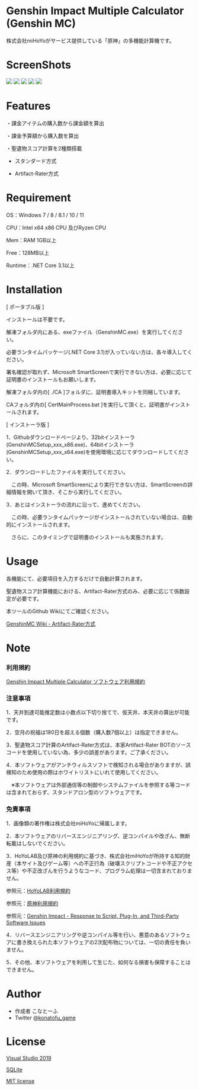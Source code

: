 # Genshin Impact Multiple Calculator (Genshin MC)
 
株式会社miHoYoがサービス提供している「原神」の多機能計算機です。

# ScreenShots
![](https://github.com/konatofu/GenshinMC/blob/e5eab885d0f8fcc2be951315f31c898ca5e6bb42/images/1.png)
![](https://github.com/konatofu/GenshinMC/blob/e5eab885d0f8fcc2be951315f31c898ca5e6bb42/images/2.png)
![](https://github.com/konatofu/GenshinMC/blob/f972fd1c485e8040f39930e511fae854e68cd9e7/images/artifact-std.png)
![](https://github.com/konatofu/GenshinMC/blob/f972fd1c485e8040f39930e511fae854e68cd9e7/images/artifact-ar.png)
![](https://github.com/konatofu/GenshinMC/blob/e5eab885d0f8fcc2be951315f31c898ca5e6bb42/images/5.png)
 
# Features
 
・課金アイテムの購入数から課金額を算出

・課金予算額から購入数を算出

・聖遺物スコア計算を2種類搭載

  - スタンダード方式
  
  - Artifact-Rater方式
 
# Requirement
 
OS：Windows 7 / 8 / 8.1 / 10 / 11

CPU：Intel x64 x86 CPU 及びRyzen CPU

Mem：RAM 1GB以上

Free：128MB以上

Runtime：.NET Core 3.1以上  
 
# Installation
 
[ ポータブル版 ]

インストールは不要です。

解凍フォルダ内にある、exeファイル（GenshinMC.exe）を実行してください。

必要ランタイムパッケージ(.NET Core 3.1)が入っていない方は、各々導入してください。

署名確認が取れず、Microsoft SmartScreenで実行できない方は、必要に応じて証明書のインストールもお願いします。

解凍フォルダ内の[ ./CA ]フォルダに、証明書導入キットを同梱しています。

CAフォルダ内の[ CertMainProcess.bat ]を実行して頂くと、証明書がインストールされます。


[ インストーラ版 ] 

1．Githubダウンロードぺージより、32bitインストーラ(GenshinMCSetup_xxx_x86.exe)、64bitインストーラ(GenshinMCSetup_xxx_x64.exe)を使用環境に応じてダウンロードしてください。


2．ダウンロードしたファイルを実行してください。

　この時、Microsoft SmartScreenにより実行できない方は、SmartScreenの詳細情報を開いて頂き、そこから実行してください。


3．あとはインストーラの流れに沿って、進めてください。

　この時、必要ランタイムパッケージがインストールされていない場合は、自動的にインストールされます。

　さらに、このタイミングで証明書のインストールも実施されます。

# Usage
 
各機能にて、必要項目を入力するだけで自動計算されます。

聖遺物スコア計算機能における、Artifact-Rater方式のみ、必要に応じて係数設定が必要です。

本ツールのGithub Wikiにてご確認ください。

[GenshinMC Wiki - Artifact-Rater方式](https://github.com/konatofu/GenshinMC/wiki/%233---%E8%81%96%E9%81%BA%E7%89%A9%E3%82%B9%E3%82%B3%E3%82%A2%E3%83%AA%E3%83%B3%E3%82%B0%E6%A9%9F%E8%83%BD#artifact-rater%E6%96%B9%E5%BC%8F)
 
# Note

### 利用規約

[Genshin Impact Multiple Calculator ソフトウェア利用規約](https://github.com/konatofu/GenshinMC/blob/master/Term%20of%20Use_jp.md)
 
### 注意事項

1．天井到達可能推定数は小数点以下切り捨てで、仮天井、本天井の算出が可能です。

2．空月の祝福は180日を超える個数（購入数7個以上）は指定できません。

3．聖遺物スコア計算のArtifact-Rater方式は、本家Artifact-Rater BOTのソースコードを使用していない為、多少の誤差があります。ご了承ください。

4．本ソフトウェアがアンチウィルスソフトで検知される場合がありますが、誤検知のため使用の際はホワイトリストにいれて使用してください。

　※本ソフトウェアは外部通信等の制御やシステムファイルを参照する等コードは含まれておらず、スタンドアロン型のソフトウェアです。
 

### 免責事項
1．画像類の著作権は株式会社miHoYoに帰属します。

2．本ソフトウェアのリバースエンジニアリング、逆コンパイルや改ざん、無断転載はしないでください。

3．HoYoLAB及び原神の利用規約に基づき、株式会社miHoYoが所持する知的財産（本サイト及びゲーム等）への不正行為（破壊スクリプトコードや不正アクセス等）や不正改ざんを行うようなコード、プログラム処理は一切含まれておりません。

参照元：[HoYoLAB利用規約](https://www.hoyolab.com/agreement)

参照元：[原神利用規約](https://genshin.mihoyo.com/ja/company/terms)

参照元：[Genshin Impact - Response to Script, Plug-In, and Third-Party Software Issues](https://genshin.mihoyo.com/en/news/detail/5763)

4．リバースエンジニアリングや逆コンパイル等を行い、悪意のあるソフトウェアに書き換えられた本ソフトウェアの2次配布物については、一切の責任を負いません。

5．その他、本ソフトウェアを利用して生じた、如何なる損害も保障することはできません。
 
# Author
  
* 作成者 こなとーふ
* Twitter [@konatofu_game](https://twitter.com/konatofu_game)

# License
[Visual Studio 2019](https://visualstudio.microsoft.com/)

[SQLite](https://ja.wikipedia.org/wiki/SQLite)

[MIT license](https://en.wikipedia.org/wiki/MIT_License)
